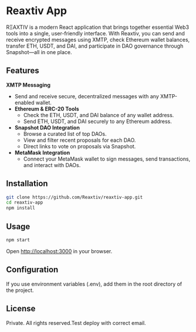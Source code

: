 # Reaxtiv App
RΞAXTIV is a modern React application that brings together essential Web3 tools into a single, user-friendly interface. With Reaxtiv, you can send and receive encrypted messages using XMTP, check Ethereum wallet balances, transfer ETH, USDT, and DAI, and participate in DAO governance through Snapshot—all in one place.

## Features

 **XMTP Messaging**
  - Send and receive secure, decentralized messages with any XMTP-enabled wallet.
- **Ethereum & ERC-20 Tools**
  - Check the ETH, USDT, and DAI balance of any wallet address.
  - Send ETH, USDT, and DAI securely to any Ethereum address.
- **Snapshot DAO Integration**
  - Browse a curated list of top DAOs.
  - View and filter recent proposals for each DAO.
  - Direct links to vote on proposals via Snapshot.
- **MetaMask Integration**
  - Connect your MetaMask wallet to sign messages, send transactions, and interact with DAOs.

## Installation

```bash
git clone https://github.com/Reaxtiv/reaxtiv-app.git
cd reaxtiv-app
npm install
```

## Usage

```bash
npm start
```

Open [http://localhost:3000](http://localhost:3000) in your browser.

## Configuration

If you use environment variables (.env), add them in the root directory of the project.

## License

Private. All rights reserved.Test deploy with correct email.
